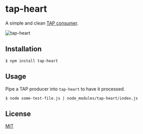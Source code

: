 # tap-heart

A simple and clean [TAP consumer](https://testanything.org/).

![tap-heart](http://i.imgur.com/LDxaSdo.png)

## Installation

    $ npm install tap-heart

## Usage

Pipe a TAP producer into `tap-heart` to have it processed.

    $ node some-test-file.js | node_modules/tap-heart/index.js

## License

[MIT](LICENSE)
